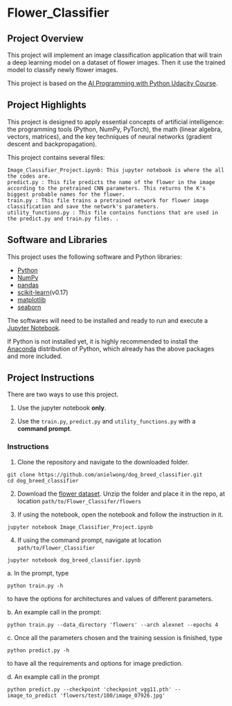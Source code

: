 # Flower_Classifier

## Project Overview
This project will implement an image classification application that will train a deep learning model on a dataset of flower images. Then it use the trained model to classify newly flower images.

This project is based on the [AI Programming with Python Udacity Course](https://eu.udacity.com/course/ai-programming-python-nanodegree--nd089).

## Project Highlights
This project is designed to apply essential concepts of artificial intelligence: the programming tools (Python, NumPy, PyTorch), the math (linear algebra, vectors, matrices), and the key techniques of neural networks (gradient descent and backpropagation).

This project contains several files:

    Image_Classifier_Project.ipynb: This jupyter notebook is where the all the codes are.
    predict.py : This file predicts the name of the flower in the image according to the pretrained CNN parameters. This returns the K's biggest probable names for the flower.
    train.py : This file trains a pretrained network for flower image classification and save the network's parameters.
    utility_functions.py : This file contains functions that are used in the predict.py and train.py files. .

## Software and Libraries
This project uses the following software and Python libraries:

- [Python](https://www.python.org/download/releases/3.0/)
- [NumPy](http://www.numpy.org/)
- [pandas](http://pandas.pydata.org/)
- [scikit-learn](http://scikit-learn.org/stable/)(v0.17)
- [matplotlib](http://matplotlib.org/)
- [seaborn](https://seaborn.pydata.org/)

The softwares will need to be installed and ready to run and execute a [Jupyter Notebook](http://ipython.org/notebook.html).

If Python is not installed yet, it is highly recommended to install the [Anaconda](http://continuum.io/downloads) distribution of Python, which already has the above packages and more included. 

## Project Instructions

There are two ways to use this project.

1) Use the jupyter notebook **only**.

2) Use the `train.py`, `predict.py` and `utility_functions.py` with a **command prompt**.

### Instructions

1. Clone the repository and navigate to the downloaded folder.
```	
git clone https://github.com/anielwong/dog_breed_classifier.git
cd dog_breed_classifier
```

2. Download the [flower dataset](www.robots.ox.ac.uk/~vgg/data/flowers/102/102flowers.tgz). Unzip the folder and place it in the repo, at location `path/to/Flower_Classifer/flowers`

3. If using the notebook, open the notebook and follow the instruction in it.
```
jupyter notebook Image_Classifier_Project.ipynb
```

4. If using the command prompt, navigate at location `path/to/Flower_Classifier`
```
jupyter notebook dog_breed_classifier.ipynb
```

  a. In the prompt, type
  ```
  python train.py -h
  ```
  to have the options for architectures and values of different parameters.
  
  b. An example call in the prompt:
  ```
  python train.py --data_directory 'flowers' --arch alexnet --epochs 4
  ```  
  
  c. Once all the parameters chosen and the training session is finished, type
  ```
  python predict.py -h
  ```  
  to have all the requirements and options for image prediction.
  
  d. An example call in the prompt
  ```
  python predict.py --checkpoint 'checkpoint_vgg11.pth' --image_to_predict 'flowers/test/100/image_07926.jpg'
  ```
 
